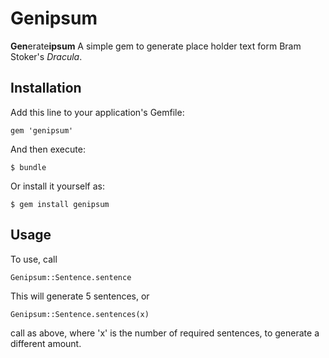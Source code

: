 # Genipsum

**Gen**erate**ipsum** A simple gem to generate place holder text form Bram Stoker's *Dracula*.

## Installation

Add this line to your application's Gemfile:

    gem 'genipsum'

And then execute:

    $ bundle

Or install it yourself as:

    $ gem install genipsum

## Usage

To use, call 

	Genipsum::Sentence.sentence

This will generate 5 sentences, or

	Genipsum::Sentence.sentences(x)

call as above, where 'x' is the number of required sentences, to generate a different amount.